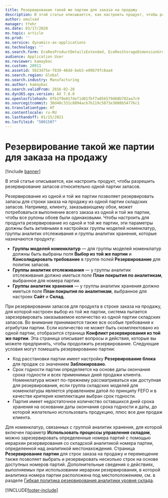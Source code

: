 ```yaml
---
title: Резервирование такой же партии для заказа на продажу
description: В этой статье описывается, как настроить продукт, чтобы разрешить резервирование запасов относительно одной партии запасов.
author: omulvad
manager: tfehr
ms.date: 03/17/2020
ms.topic: article
ms.prod: ''
ms.service: dynamics-ax-applications
ms.technology: ''
ms.search.form: EcoResProductDetailsExtended, EcoResStorageDimensionGroup, EcoResTrackingDimensionGroup, InventBatch, InventModelGroup, PdsAskSameLotForm, PdsCustSellableDays, WHSReservationHierarchy, WHSInventTableReservationHierarchy
audience: Application User
ms.reviewer: kamaybac
ms.custom: 28911
ms.assetid: 5823d75e-f839-46dd-beb3-e09b79fc8aa4
ms.search.region: Global
ms.search.industry: Manufacturing
ms.author: kamaybac
ms.search.validFrom: 2016-02-28
ms.dyn365.ops.version: AX 7.0.0
ms.openlocfilehash: 0fb1f9e017de71d01fbf7a05b579d68b702aa7c9
ms.sourcegitcommit: 38d40c331c8894acb7b119c5073e3088b54776c1
ms.translationtype: HT
ms.contentlocale: ru-RU
ms.lasthandoff: 01/15/2021
ms.locfileid: "5001507"
---
```

# <a name="reserve-the-same-batch-for-a-sales-order"></a>Резервирование такой же партии для заказа на продажу

[!include [banner](../includes/banner.md)]

В этой статье описывается, как настроить продукт, чтобы разрешить резервирование запасов относительно одной партии запасов.

Резервирование из одной и той же партии позволяет резервировать запасы для строки заказа на продажу из одной партии складских запасов. Например, клиенту, заказывающему обои, может потребоваться выполнение всего заказа из одной и той же партии, чтобы все рулоны обоев были одинаковыми. Чтобы настроить для продукта резервирование из одной и той же партии, эти параметры должны быть активными в настройках группы моделей номенклатур, группы аналитик отслеживания и группы аналитик хранения, которые назначаются продукту:

- **Группы моделей номенклатур** — для группы моделей номенклатур должны быть выбраны поля **Выбор из той же партии** и **Консолидировать требование** в группе полей **Резервирование** для политик запасов.
- **Группы аналитик отслеживания** — у группы аналитик отслеживания должно иметься поле **План покрытия по аналитикам**, выбранное для номера партии.
- **Группы аналитик хранения** — у группы аналитик хранения должно иметься поле **План покрытия по аналитикам**, выбранное для настроек **Сайт** и **Склад**.

При резервировании запасов для продукта в строке заказа на продажу, для которой настроен выбор из той же партии, система пытается зарезервировать заказываемое количество из одной партии складских запасов. Во внимание принимаются также все особые требования к атрибутам партии. Если количество не может быть скомплектовано из одной партии, отобразится страница **Конфликт резервирования из той же партии**. Эта страница описывает вопросы и действия, которые вы можете предпринять, чтобы продолжить резервирование. Следующие условия могут помешать резервированию партии:

- Код расстановки партии имеет настройку **Резервирование блока** для продаж со значением **Заблокировано**.
- Срок годности партии определяется на основе даты окончания срока годности и всех применимых дней продажи клиента. Номенклатура может по-прежнему рассматриваться как доступная для резервирования, если группа складских моделей для номенклатуры является управлением датой по принципу FEFO и в качестве критерия комплектации выбран срок годности.
- Партия имеет недостаточное количество оставшихся дней срока хранения на основании даты окончания срока годности и даты, до которой желательно использовать продукцию, плюс все дни продаж клиента.

Для номенклатур, связанных с группой аналитик хранения, для которой включен параметр **Использовать процессы управления складом**, можно зарезервировать определенные номера партий с помощью иерархии резервирования со складской аналитикой номера партии, определенной над аналитикой местонахождения. Страница **Резервирование партии** для строк заказа на продажу и перемещение также позволяет выбрать и резервировать несколько строк на основе доступных номеров партий. Дополнительные сведения о действиях, выполняемых при использовании иерархии резервирования, в которой аналитика номера партии расположена под местоположением, см. в разделе [Гибкая политика резервирования аналитики уровня склада](../warehousing/flexible-warehouse-level-dimension-reservation.md).


[!INCLUDE[footer-include](../../includes/footer-banner.md)]